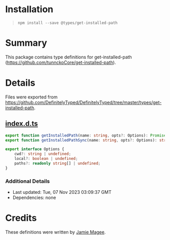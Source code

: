# Installation
> `npm install --save @types/get-installed-path`

# Summary
This package contains type definitions for get-installed-path (https://github.com/tunnckoCore/get-installed-path).

# Details
Files were exported from https://github.com/DefinitelyTyped/DefinitelyTyped/tree/master/types/get-installed-path.
## [index.d.ts](https://github.com/DefinitelyTyped/DefinitelyTyped/tree/master/types/get-installed-path/index.d.ts)
````ts
export function getInstalledPath(name: string, opts?: Options): Promise<string>;
export function getInstalledPathSync(name: string, opts?: Options): string;

export interface Options {
    cwd?: string | undefined;
    local?: boolean | undefined;
    paths?: readonly string[] | undefined;
}

````

### Additional Details
 * Last updated: Tue, 07 Nov 2023 03:09:37 GMT
 * Dependencies: none

# Credits
These definitions were written by [Jamie Magee](https://github.com/JamieMagee).
